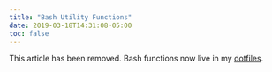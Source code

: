 ```yaml
---
title: "Bash Utility Functions"
date: 2019-03-18T14:31:08-05:00
toc: false
---
```


This article has been removed. Bash functions now live in my [dotfiles](https://github.com/zwbetz-gh/dotfiles).

<!--more-->
